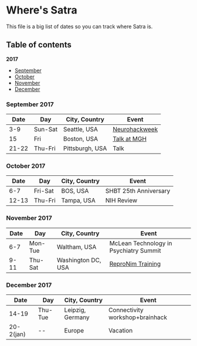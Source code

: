 # Where's Satra

This file is a big list of dates so you can track where Satra is.

## Table of contents

**2017**

* [September](#September-2017)
* [October](#October-2017)
* [November](#November-2017)
* [December](#December-2017)

### September 2017

Date | Day   | City, Country          | Event
---- | ----- | ---------------------- | -----
3-9|Sun-Sat|Seattle, USA|[Neurohackweek](https://neurohackweek.github.io/nhw2017/)
15|Fri|Boston, USA | [Talk at MGH](https://www.dropbox.com/s/m8nczo0yusrkk87/20170915_MGH-Ghosh.pdf?dl=0)
21-22|Thu-Fri|Pittsburgh, USA| Talk

### October 2017

Date | Day   | City, Country          | Event
---- | ----- | ---------------------- | -----
6-7|Fri-Sat|BOS, USA|SHBT 25th Anniversary
12-13|Thu-Fri|Tampa, USA|NIH Review

### November 2017

Date | Day   | City, Country          | Event
---- | ----- | ---------------------- | -----
6-7|Mon-Tue|Waltham, USA|McLean Technology in Psychiatry Summit
9-11|Thu-Sat|Washington DC, USA| [ReproNim Training](https://tinyurl.com/repronim-sfn17)

### December 2017

Date | Day   | City, Country          | Event
---- | ----- | ---------------------- | -----
14-19|Thu-Tue|Leipzig, Germany|Connectivity workshop+brainhack
20-2(jan)| -- |Europe|Vacation
